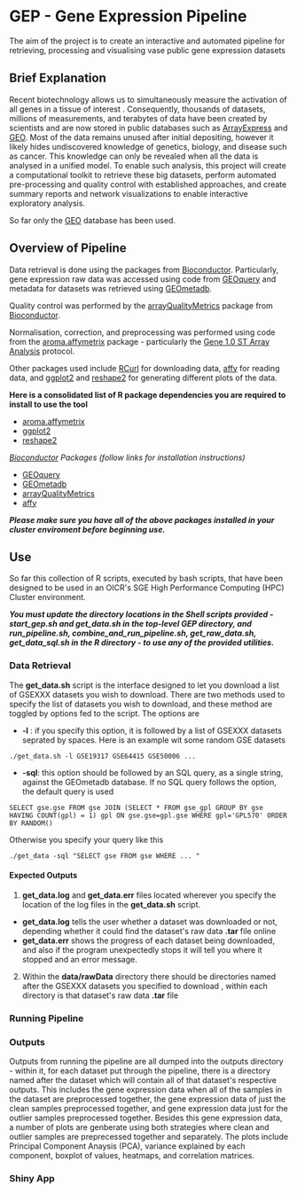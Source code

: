 # GEP - Gene Expression Pipeline

The aim of the project is to create an interactive and automated pipeline for retrieving, processing and visualising vase public gene expression datasets

## Brief Explanation
Recent biotechnology allows us to simultaneously measure the activation of all genes in a tissue of interest . Consequently, thousands of datasets, millions of measurements, and terabytes of data have been created by scientists and are now stored in public databases such as [ArrayExpress](https://www.ebi.ac.uk/arrayexpress/) and [GEO](http://www.ncbi.nlm.nih.gov/geo/ "Gene Expression Omnibus"). Most of the data remains unused after initial depositing, however it likely hides undiscovered knowledge of genetics, biology, and disease such as cancer. This knowledge can only be revealed when all the data is analysed in a unified model. To enable such analysis, this project will create a computational toolkit to retrieve these big datasets, perform automated pre-processing and quality control with established approaches, and create summary reports and network visualizations to enable interactive exploratory analysis.


So far only the [GEO](http://www.ncbi.nlm.nih.gov/geo/ "Gene Expression Omnibus") database has been used.

## Overview of Pipeline
Data retrieval is done using the packages from [Bioconductor](https://www.bioconductor.org/). Particularly, gene expression raw data was accessed using code from [GEOquery](https://bioconductor.org/packages/release/bioc/html/GEOquery.html) and metadata for datasets was retrieved using [GEOmetadb](https://www.bioconductor.org/packages/release/bioc/html/GEOmetadb.html).

Quality control was performed by the [arrayQualityMetrics](https://bioconductor.org/packages/release/bioc/html/arrayQualityMetrics.html) package from [Bioconductor](https://www.bioconductor.org/).

Normalisation, correction, and preprocessing was performed using code from the [aroma.affymetrix](https://cran.r-project.org/web/packages/aroma.affymetrix/index.html) package - particularly the [Gene 1.0 ST Array Analysis](http://www.aroma-project.org/vignettes/GeneSTArrayAnalysis/) protocol.

Other packages used include [RCurl](https://cran.r-project.org/web/packages/RCurl/index.html) for downloading data, [affy](http://bioconductor.org/packages/release/bioc/html/affy.html) for reading data, and [ggplot2](http://ggplot2.org/) and [reshape2](https://cran.r-project.org/web/packages/reshape2/index.html) for generating different plots of the data.

**Here is a consolidated list of R package dependencies you are required to install to use the tool**

* [aroma.affymetrix](https://cran.r-project.org/web/packages/aroma.affymetrix/index.html)
* [ggplot2](http://ggplot2.org/)
* [reshape2](https://cran.r-project.org/web/packages/reshape2/index.html)

_[Bioconductor](https://www.bioconductor.org/) Packages (follow links for installation instructions)_
* [GEOquery](https://bioconductor.org/packages/release/bioc/html/GEOquery.html)
* [GEOmetadb](https://www.bioconductor.org/packages/release/bioc/html/GEOmetadb.html)
* [arrayQualityMetrics](https://bioconductor.org/packages/release/bioc/html/arrayQualityMetrics.html)
* [affy](http://bioconductor.org/packages/release/bioc/html/affy.html)

**_Please make sure you have all of the above packages installed in your cluster enviroment before beginning use._**

## Use

So far this collection of R scripts, executed by bash scripts, that  have been designed to be used in an OICR's SGE High Performance Computing (HPC) Cluster environment. 

**_You must update the directory locations in the Shell scripts provided - start_gep.sh and get_data.sh in the top-level GEP directory, and run_pipeline.sh, combine_and_run_pipeline.sh, get_raw_data.sh, get_data_sql.sh in the R directory - to use any of the provided utilities._**

### Data Retrieval
The **get_data.sh** script is the interface designed to let you download a list of GSEXXX datasets you wish to download. There are two methods used to specify the list of datasets you wish to download, and these method are toggled by options fed to the script. The options are
  * **-l** : if you specify this option, it is followed by a list of GSEXXX datasets seprated by spaces. Here is an example wit some random GSE datasets
  
  `./get_data.sh -l GSE19317 GSE64415 GSE50006 ...`
  * **-sql**: this option should be followed by an SQL query, as a single string, against the GEOmetadb database. If no SQL query follows the option, the default query is used
  
  `SELECT gse.gse FROM gse JOIN (SELECT * FROM gse_gpl GROUP BY gse HAVING COUNT(gpl) = 1) gpl ON gse.gse=gpl.gse WHERE gpl='GPL570' ORDER BY RANDOM()`

  Otherwise you specify your query like this
    
   `./get_data -sql "SELECT gse FROM gse WHERE ... "`
    
#### Expected Outputs
1. **get_data.log** and **get_data.err** files located wherever you specify the location of the log files in the **get_data.sh** script.
  * **get_data.log** tells the user whether a dataset was downloaded or not, depending whether it could find the dataset's raw data **.tar** file online
  * **get_data.err** shows the progress of each dataset being downloaded, and also if the program unexpectedly stops it will tell you where it stopped and an error message.

2. Within the **data/rawData** directory there should be directories named after the GSEXXX datasets you specified to download , within each directory is that dataset's raw data **.tar** file

### Running Pipeline


### Outputs

Outputs from running the pipeline are all dumped into the outputs directory - within it, for each dataset put through the pipeline, there is a directory named after the dataset which will contain all of that dataset's respective outputs. This includes the gene expression data when all of the samples in the dataset are preprocessed together, the gene expression data of just the clean samples preprocessed together, and gene expression data just for the outlier samples preprocessed together. Besides this gene expression data, a number of plots are genberate using both strategies where clean and outlier samples are preprecessed together and separately. The plots include Principal Component Anaysis (PCA), variance explained by each component, boxplot of values, heatmaps, and correlation matrices.

### Shiny App

